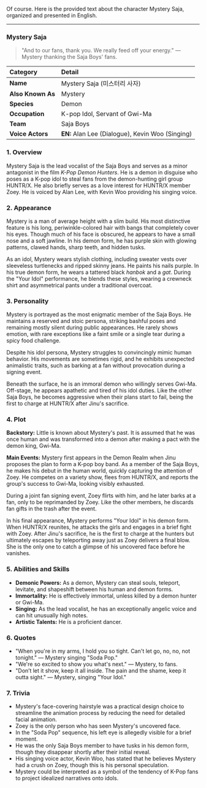 Of course. Here is the provided text about the character Mystery Saja, organized and presented in English.

---

### **Mystery Saja**

> "And to our fans, thank you. We really feed off your energy."
> — Mystery thanking the Saja Boys' fans.

| Category          | Detail                                           |
| :---------------- | :----------------------------------------------- |
| **Name**          | Mystery Saja (미스터리 사자)                     |
| **Also Known As** | Mystery                                          |
| **Species**       | Demon                                            |
| **Occupation**    | K-pop Idol, Servant of Gwi-Ma                    |
| **Team**          | Saja Boys                                        |
| **Voice Actors**  | **EN:** Alan Lee (Dialogue), Kevin Woo (Singing) |

### **1. Overview**

Mystery Saja is the lead vocalist of the Saja Boys and serves as a minor antagonist in the film _K-Pop Demon Hunters_. He is a demon in disguise who poses as a K-pop idol to steal fans from the demon-hunting girl group HUNTR/X. He also briefly serves as a love interest for HUNTR/X member Zoey. He is voiced by Alan Lee, with Kevin Woo providing his singing voice.

### **2. Appearance**

Mystery is a man of average height with a slim build. His most distinctive feature is his long, periwinkle-colored hair with bangs that completely cover his eyes. Though much of his face is obscured, he appears to have a small nose and a soft jawline. In his demon form, he has purple skin with glowing patterns, clawed hands, sharp teeth, and hidden tusks.

As an idol, Mystery wears stylish clothing, including sweater vests over sleeveless turtlenecks and ripped skinny jeans. He paints his nails purple. In his true demon form, he wears a tattered black _hanbok_ and a _gat_. During the "Your Idol" performance, he blends these styles, wearing a crewneck shirt and asymmetrical pants under a traditional overcoat.

### **3. Personality**

Mystery is portrayed as the most enigmatic member of the Saja Boys. He maintains a reserved and stoic persona, striking bashful poses and remaining mostly silent during public appearances. He rarely shows emotion, with rare exceptions like a faint smile or a single tear during a spicy food challenge.

Despite his idol persona, Mystery struggles to convincingly mimic human behavior. His movements are sometimes rigid, and he exhibits unexpected animalistic traits, such as barking at a fan without provocation during a signing event.

Beneath the surface, he is an immoral demon who willingly serves Gwi-Ma. Off-stage, he appears apathetic and tired of his idol duties. Like the other Saja Boys, he becomes aggressive when their plans start to fail, being the first to charge at HUNTR/X after Jinu's sacrifice.

### **4. Plot**

**Backstory:** Little is known about Mystery's past. It is assumed that he was once human and was transformed into a demon after making a pact with the demon king, Gwi-Ma.

**Main Events:** Mystery first appears in the Demon Realm when Jinu proposes the plan to form a K-pop boy band. As a member of the Saja Boys, he makes his debut in the human world, quickly capturing the attention of Zoey. He competes on a variety show, flees from HUNTR/X, and reports the group's success to Gwi-Ma, looking visibly exhausted.

During a joint fan signing event, Zoey flirts with him, and he later barks at a fan, only to be reprimanded by Zoey. Like the other members, he discards fan gifts in the trash after the event.

In his final appearance, Mystery performs "Your Idol" in his demon form. When HUNTR/X reunites, he attacks the girls and engages in a brief fight with Zoey. After Jinu's sacrifice, he is the first to charge at the hunters but ultimately escapes by teleporting away just as Zoey delivers a final blow. She is the only one to catch a glimpse of his uncovered face before he vanishes.

### **5. Abilities and Skills**

- **Demonic Powers:** As a demon, Mystery can steal souls, teleport, levitate, and shapeshift between his human and demon forms.
- **Immortality:** He is effectively immortal, unless killed by a demon hunter or Gwi-Ma.
- **Singing:** As the lead vocalist, he has an exceptionally angelic voice and can hit unusually high notes.
- **Artistic Talents:** He is a proficient dancer.

### **6. Quotes**

- "When you're in my arms, I hold you so tight. Can't let go, no, no, not tonight." — Mystery singing "Soda Pop."
- "We're so excited to show you what's next." — Mystery, to fans.
- "Don’t let it show, keep it all inside. The pain and the shame, keep it outta sight." — Mystery, singing "Your Idol."

### **7. Trivia**

- Mystery's face-covering hairstyle was a practical design choice to streamline the animation process by reducing the need for detailed facial animation.
- Zoey is the only person who has seen Mystery's uncovered face.
- In the "Soda Pop" sequence, his left eye is allegedly visible for a brief moment.
- He was the only Saja Boys member to have tusks in his demon form, though they disappear shortly after their initial reveal.
- His singing voice actor, Kevin Woo, has stated that he believes Mystery had a crush on Zoey, though this is his personal speculation.
- Mystery could be interpreted as a symbol of the tendency of K-Pop fans to project idealized narratives onto idols.
